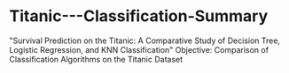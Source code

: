 # Titanic---Classification-Summary
"Survival Prediction on the Titanic: A Comparative Study of Decision Tree, Logistic Regression, and KNN Classification"
Objective: Comparison of Classification Algorithms on the Titanic Dataset
